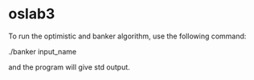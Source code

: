 # oslab3
To run the optimistic and banker algorithm, use the following command:

./banker input_name

and the program will give std output.
